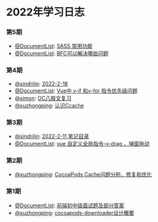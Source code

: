 # 2022年学习日志
### 第5期
* [@DocumentList](https://github.com/DocumentList): [SASS 常用功能](https://juejin.cn/post/7067475637711142919)
* [@DocumentList](https://github.com/DocumentList): [BFC可以解决哪些问题](https://juejin.cn/post/7067106653551722503)
### 第4期
* [@sindrilin](https://github.com/sindrilin): [2022-2-18](https://github.com/sindrilin/studyNotes/blob/master/2022-2-18.md)
* [@DocumentList](https://github.com/DocumentList): [Vue中 v-if 和v-for 指令优先级问题](https://blog.csdn.net/qq_40259123/article/details/122987548?spm=1001.2014.3001.5501)
* [@simon](https://github.com/simon9211): [OC八股文复习](https://fresh-sunfish-65b.notion.site/9f727317f0494720a54ea3ef76406861)
* [@xuzhongping](https://github.com/xuzhongping): [认识Ccache](https://mp.weixin.qq.com/s/TZ7-0-AsuMvdj0fD8Nk-dg)
### 第3期
* [@sindrilin](https://github.com/sindrilin): [2022-2-11 笔记目录](https://github.com/sindrilin/studyNotes/blob/master/2022-2-11.md)
* [@DocumentList](https://github.com/DocumentList): [vue 自定义全局指令-v-drag ，弹窗拖动](https://blog.csdn.net/qq_40259123/article/details/122881986?spm=1001.2014.3001.5502)
### 第2期
* [@xuzhongping](https://github.com/xuzhongping): [CocoaPods Cache问题分析、修复和优化](https://mp.weixin.qq.com/s/HFfzNICcOlx9uPqPOyTmHg)

### 第1期
* [@DocumentList](https://github.com/DocumentList): [前端初中级面试题及部分答案](https://blog.csdn.net/qq_40259123/article/details/122495826?spm=1001.2014.3001.5502)
* [@xuzhongping](https://github.com/xuzhongping): [cocoapods-downloader设计概要](https://mp.weixin.qq.com/s/J10EbVTAb_u_yDCThxFJYg)
